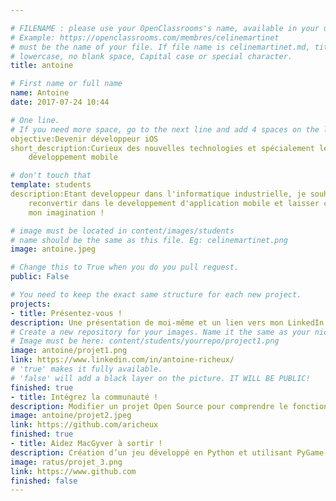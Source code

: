 ```yaml
---

# FILENAME : please use your OpenClassrooms's name, available in your url.
# Example: https://openclassrooms.com/membres/celinemartinet
# must be the name of your file. If file name is celinemartinet.md, title is celinemartinet.
# lowercase, no blank space, Capital case or special character.
title: antoine

# First name or full name
name: Antoine
date: 2017-07-24 10:44

# One line.
# If you need more space, go to the next line and add 4 spaces on the left, as in 'description'.
objective:Devenir développeur iOS
short_description:Curieux des nouvelles technologies et spécialement le 
    développement mobile

# don't touch that
template: students
description:Etant developpeur dans l'informatique industrielle, je souhaite me 
    reconvertir dans le developpement d'application mobile et laisser cours à 
    mon imagination !

# image must be located in content/images/students
# name should be the same as this file. Eg: celinemartinet.png
image: antoine.jpeg

# Change this to True when you do you pull request.
public: False

# You need to keep the exact same structure for each new project.
projects:
- title: Présentez-vous !
description: Une présentation de moi-même et un lien vers mon LinkedIn.
# Create a new repository for your images. Name it the same as your nickname and profile picture.
# Image must be here: content/students/yourrepo/project1.png
image: antoine/projet1.png
link: https://www.linkedin.com/in/antoine-richeux/
# 'true' makes it fully available.
# 'false' will add a black layer on the picture. IT WILL BE PUBLIC!
finished: true
- title: Intégrez la communauté !
description: Modifier un projet Open Source pour comprendre le fonctionnement de Git, de Github et des pull requests. 
image: antoine/projet2.jpeg
link: https://github.com/aricheux
finished: true
- title: Aidez MacGyver à sortir !
description: Création d’un jeu développé en Python et utilisant PyGame.
image: ratus/projet_3.png
link: https://www.github.com
finished: false
---
```

